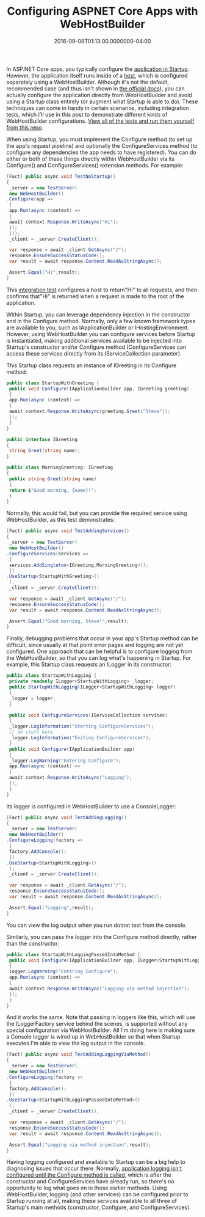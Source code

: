 ﻿---
title: Configuring ASPNET Core Apps with WebHostBuilder
date: "2016-09-09T01:13:00.0000000-04:00"
description: In ASP.NET Core apps, you typically configure the application in Startup. However, the application itself runs inside of a host, which is configured separately using a WebHostBuilder.
featuredImage: /img/aspnetcore-logo.png
---

In ASP.NET Core apps, you typically configure the [application in Startup](https://docs.asp.net/en/latest/fundamentals/startup.html). However, the application itself runs inside of a [host](https://docs.asp.net/en/latest/fundamentals/hosting.html), which is configured separately using a WebHostBuilder. Although it's not the default, recommended case (and thus isn't shown in [the official docs](https://docs.asp.net/en/latest/index.html)), you can actually configure the application directly from WebHostBuilder and avoid using a Startup class entirely (or augment what Startup is able to do). These techniques can come in handy in certain scenarios, including integration tests, which I'll use in this post to demonstrate different kinds of WebHostBuilder configurations. [View all of the tests and run them yourself from this repo](https://github.com/ardalis/ConfigureWithWebHostBuilder).

When using Startup, you must implement the Configure method (to set up the app's request pipeline) and optionally the ConfigureServices method (to configure any dependencies the app needs to have registered). You can do either or both of these things directly within WebHostBuilder via its Configure() and ConfigureServices() extension methods. For example:

```csharp
[Fact] public async void TestNoStartup()
{
 _server = new TestServer(
 new WebHostBuilder()
.Configure(app =>
 {
 app.Run(async (context) =>
 {
 await context.Response.WriteAsync("Hi");
 });
 }));
 _client = _server.CreateClient();

 var response = await _client.GetAsync("/");
 response.EnsureSuccessStatusCode();
 var result = await response.Content.ReadAsStringAsync();

 Assert.Equal("Hi",result);
}
```

This [integration test](https://docs.asp.net/en/latest/testing/integration-testing.html) configures a host to return"Hi" to all requests, and then confirms that"Hi" is returned when a request is made to the root of the application.

Within Startup, you can leverage dependency injection in the constructor and in the Configure method. Normally, only a few known framework types are available to you, such as IApplicationBuilder or IHostingEnvironment. However, using WebHostBuilder you can configure services before Startup is instantiated, making additional services available to be injected into Startup's constructor and/or Configure method (ConfigureServices can access these services directly from its IServiceCollection parameter).

This Startup class requests an instance of IGreeting in its Configure method:

```csharp
public class StartupWithGreeting {
 public void Configure(IApplicationBuilder app, IGreeting greeting)
 {
 app.Run(async (context) =>
 {
 await context.Response.WriteAsync(greeting.Greet("Steve"));
 });
 }
}

public interface IGreeting
{
 string Greet(string name);
}

public class MorningGreeting: IGreeting
{
 public string Greet(string name)
 {
 return $"Good morning, {name}!";
 }
}
```

Normally, this would fail, but you can provide the required service using WebHostBuilder, as this test demonstrates:

```csharp
[Fact] public async void TestAddingServices()
{
 _server = new TestServer(
 new WebHostBuilder()
.ConfigureServices(services =>
 {
 services.AddSingleton<IGreeting,MorningGreeting>();
 })
.UseStartup<StartupWithGreeting>()
 );
 _client = _server.CreateClient();

 var response = await _client.GetAsync("/");
 response.EnsureSuccessStatusCode();
 var result = await response.Content.ReadAsStringAsync();

 Assert.Equal("Good morning, Steve!",result);
}
```

Finally, debugging problems that occur in your app's Startup method can be difficult, since usually at that point error pages and logging are not yet configured. One approach that can be helpful is to configure logging from the WebHostBuilder, so that you can log what's happening in Startup. For example, this Startup class requests an ILogger<T> in its constructor:

```csharp
public class StartupWithLogging {
 private readonly ILogger<StartupWithLogging> _logger;
 public StartupWithLogging(ILogger<StartupWithLogging> logger)
 {
 _logger = logger;
 }

 public void ConfigureServices(IServiceCollection services)
 {
 _logger.LogInformation("Starting ConfigureServices");
 // do stuff here
 _logger.LogInformation("Exiting ConfigureServices");
 }
 public void Configure(IApplicationBuilder app)
 {
 _logger.LogWarning("Entering Configure");
 app.Run(async (context) =>
 {
 await context.Response.WriteAsync("Logging");
 });
 }
}
```

Its logger is configured in WebHostBuilder to use a ConsoleLogger:

```csharp
[Fact] public async void TestAddingLogging()
{
 _server = new TestServer(
 new WebHostBuilder()
.ConfigureLogging(factory =>
 {
 factory.AddConsole();
 })
.UseStartup<StartupWithLogging>()
 );
 _client = _server.CreateClient();

 var response = await _client.GetAsync("/");
 response.EnsureSuccessStatusCode();
 var result = await response.Content.ReadAsStringAsync();

 Assert.Equal("Logging",result);
}
```

You can view the log output when you run dotnet test from the console.

Similarly, you can pass the logger into the Configure method directly, rather than the constructor:

```csharp
public class StartupWithLoggingPassedIntoMethod {
 public void Configure(IApplicationBuilder app, ILogger<StartupWithLoggingPassedIntoMethod> logger)
 {
 logger.LogWarning("Entering Configure");
 app.Run(async (context) =>
 {
 await context.Response.WriteAsync("Logging via method injection");
 });
 }
}
```

And it works the same. Note that passing in loggers like this, which will use the ILoggerFactory service behind the scenes, is supported without any special configuration via WebHostBuilder. All I'm doing here is making sure a Console logger is wired up in WebHostBuilder so that when Startup executes I'm able to view the log output in the console.

```csharp
[Fact] public async void TestAddingLoggingViaMethod()
{
 _server = new TestServer(
 new WebHostBuilder()
.ConfigureLogging(factory =>
 {
 factory.AddConsole();
 })
.UseStartup<StartupWithLoggingPassedIntoMethod>()
 );
 _client = _server.CreateClient();

 var response = await _client.GetAsync("/");
 response.EnsureSuccessStatusCode();
 var result = await response.Content.ReadAsStringAsync();

 Assert.Equal("Logging via method injection",result);
}
```

Having logging configured and available to Startup can be a big help to diagnosing issues that occur there. Normally, [application logging isn't configured until the Configure method is called](https://docs.asp.net/en/latest/fundamentals/logging.html), which is after the constructor and ConfigureServices have already run, so there's no opportunity to log what goes on in those earlier methods. Using WebHostBuilder, logging (and other services) can be configured prior to Startup running at all, making these services available to all three of Startup's main methods (constructor, Configure, and ConfigureServices).

